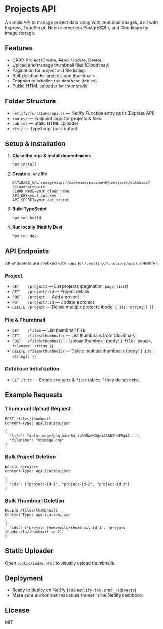 # Projects API

A simple API to manage project data along with thumbnail images, built with Express, TypeScript, Neon (serverless PostgreSQL), and Cloudinary for image storage.

## Features

- CRUD Project (Create, Read, Update, Delete)
- Upload and manage thumbnail files (Cloudinary)
- Pagination for project and file listing
- Bulk deletion for projects and thumbnails
- Endpoint to initialize the database (tables)
- Public HTML uploader for thumbnails

## Folder Structure

- `netlify/functions/api.ts` — Netlify Function entry point (Express API)
- `routes/` — Endpoint logic for projects & files
- `public/` — Static HTML uploader
- `dist/` — TypeScript build output

## Setup & Installation

1. **Clone the repo & install dependencies**

   ```bash
   npm install
   ```

2. **Create a `.env` file**

   ```
   DATABASE_URL=postgresql://username:password@host:port/database?sslmode=require
   CLOUD_NAME=your_cloud_name
   API_KEY=your_api_key
   API_SECRET=your_api_secret
   ```

3. **Build TypeScript**

   ```bash
   npm run build
   ```

4. **Run locally (Netlify Dev)**
   ```bash
   npm run dev
   ```

## API Endpoints

All endpoints are prefixed with `/api` (or `/.netlify/functions/api` on Netlify).

### Project

- `GET    /projects` — List projects (pagination: `page`, `limit`)
- `GET    /project/:id` — Project details
- `POST   /project` — Add a project
- `PUT    /project/:id` — Update a project
- `DELETE /project` — Delete multiple projects (body: `{ ids: string[] }`)

### File & Thumbnail

- `GET    /files` — List thumbnail files
- `GET    /files/thumbnails` — List thumbnails from Cloudinary
- `POST   /files/thumbnail` — Upload thumbnail (body: `{ file: base64, filename: string }`)
- `DELETE /files/thumbnails` — Delete multiple thumbnails (body: `{ ids: string[] }`)

### Database Initialization

- `GET /init` — Create `projects` & `files` tables if they do not exist

## Example Requests

### Thumbnail Upload Request

```http
POST /files/thumbnail
Content-Type: application/json

{
  "file": "data:image/png;base64,iVBORw0KGgoAAAANSUhEUgAA...",
  "filename": "myimage.png"
}
```

### Bulk Project Deletion

```http
DELETE /project
Content-Type: application/json

{
  "ids": ["project-id-1", "project-id-2", "project-id-3"]
}
```

### Bulk Thumbnail Deletion

```http
DELETE /files/thumbnails
Content-Type: application/json

{
  "ids": ["project-thumbnails/thumbnail-id-1", "project-thumbnails/thumbnail-id-2"]
}
```

## Static Uploader

Open `public/index.html` to visually upload thumbnails.

## Deployment

- Ready to deploy on Netlify (see `netlify.toml` and `_redirects`)
- Make sure environment variables are set in the Netlify dashboard

## License

MIT
